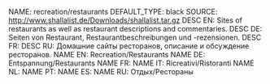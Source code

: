 NAME:   recreation/restaurants
DEFAULT_TYPE: black
SOURCE: http://www.shallalist.de/Downloads/shallalist.tar.gz
DESC EN: Sites of restaurants as well as restaurant descriptions and commentaries.
DESC DE: Seiten von Restaurant, Restaurantbeschreibungen und -rezensionen.
DESC FR:
DESC RU: Домашние сайты ресторанов, описание и обсуждение ресторанов.
NAME EN: Recreation/Restaurants
NAME DE: Entspannung/Restaurants
NAME FR: 
NAME IT: Ricreativi/Ristoranti
NAME NL:
NAME PT:
NAME ES:
NAME RU: Отдых/Рестораны

